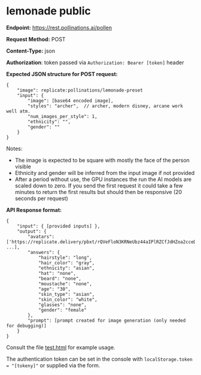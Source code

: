 # lemonade public


**Endpoint:** https://rest.pollinations.ai/pollen

**Request Method:** POST

**Content-Type:** json

**Authorization**: token passed via `Authorization: Bearer [token]` header


**Expected JSON structure for POST request:**
```
{
    "image": replicate:pollinations/lemonade-preset
    "input": {
        "image": [base64 encoded image],
        "styles": "archer",  // archer, modern disney, arcane work well atm.
        "num_images_per_style": 1,
        "ethnicity": "",
        "gender": ""
    }
}
```

Notes:
- The image is expected to be square with mostly the face of the person visible
- Ethnicity and gender will be inferred from the input image if not provided
- After a period without use, the GPU instances the run the AI models are scaled down to zero. If you send the first request it could take a few minutes to return the first results but should then be responsive (20 seconds per request)

**API Response format:**
```
{
    "input": { [provided inputs] },
    "output": {
        "avatars": ['https://replicate.delivery/pbxt/rQVeFloN3KRNeUbz44aIPlRZCfJdHZoa2cceDOvOsySXieZAC/avatar_0.png', ...],
        "answers": {
            "hairstyle": "long", 
            "hair_color": "gray", 
            "ethnicity": "asian", 
            "hat": "none", 
            "beard": "none", 
            "moustache": "none", 
            "age": "30", 
            "skin_type": "asian", 
            "skin_color": "white", 
            "glasses": "none", 
            "gender": "female"
        },
        "prompt": [prompt created for image generation (only needed for debugging)]
    }
}
```


Consult the file [test.html](test.html) for example usage. 

The authentication token can be set in the console with `localStorage.token = "[tokeny]"` or supplied via the form.
